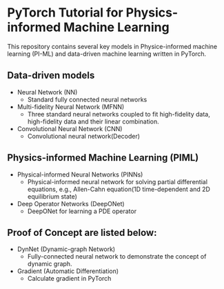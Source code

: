 # PyTorch Tutorial for Physics-informed Machine Learning

This repository contains several key models in Physice-informed machine learning (PI-ML) and data-driven machine learning written in PyTorch. 

## Data-driven models
* Neural Network (NN)
  - Standard fully connected neural networks
* Multi-fidelity Neural Network (MFNN)
  - Three standard neural networks coupled to fit high-fidelity data, high-fidelity data and their linear combination.
* Convolutional Neural Network (CNN)
  - Convolutional neural network(Decoder)

## Physics-informed Machine Learning (PIML)
* Physical-informed Neural Networks (PINNs)
  - Physical-informed neural network for solving partial differential equations, e.g., Allen-Cahn equation(1D time-dependent and 2D equilibrium state)
* Deep Operator Networks (DeepONet)
  - DeepONet for learning a PDE operator

## Proof of Concept are listed below:
* DynNet (Dynamic-graph Network)
  - Fully-connected neural network to demonstrate the concept of dynamic graph.
* Gradient (Automatic Differentiation)
  - Calculate gradient in PyTorch


